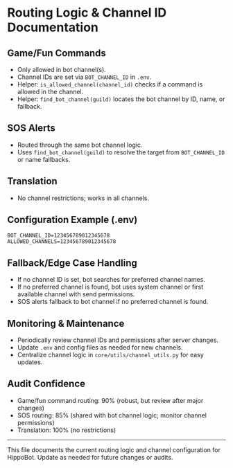# Routing Logic & Channel ID Documentation

## Game/Fun Commands
- Only allowed in bot channel(s).
- Channel IDs are set via `BOT_CHANNEL_ID` in `.env`.
- Helper: `is_allowed_channel(channel_id)` checks if a command is allowed in the channel.
- Helper: `find_bot_channel(guild)` locates the bot channel by ID, name, or fallback.

## SOS Alerts
- Routed through the same bot channel logic.
- Uses `find_bot_channel(guild)` to resolve the target from `BOT_CHANNEL_ID` or name fallbacks.

## Translation
- No channel restrictions; works in all channels.

## Configuration Example (.env)
```
BOT_CHANNEL_ID=123456789012345678
ALLOWED_CHANNELS=123456789012345678
```

## Fallback/Edge Case Handling
- If no channel ID is set, bot searches for preferred channel names.
- If no preferred channel is found, bot uses system channel or first available channel with send permissions.
- SOS alerts fallback to bot channel if no preferred channel is found.

## Monitoring & Maintenance
- Periodically review channel IDs and permissions after server changes.
- Update `.env` and config files as needed for new channels.
- Centralize channel logic in `core/utils/channel_utils.py` for easy updates.

## Audit Confidence
- Game/fun command routing: 90% (robust, but review after major changes)
- SOS routing: 85% (shared with bot channel logic; monitor channel permissions)
- Translation: 100% (no restrictions)

---
This file documents the current routing logic and channel configuration for HippoBot. Update as needed for future changes or audits.
